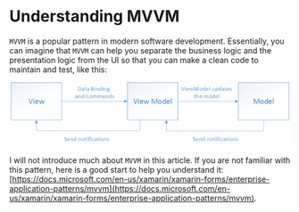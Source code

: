 # Understanding MVVM

`MVVM` is a popular pattern in modern software development. Essentially, you can imagine that `MVVM` can help you separate the business logic and the presentation logic from the UI so that you can make a clean code to maintain and test, like this:

![](../../.gitbook/assets/image%20%2846%29.png)

I will not introduce much about `MVVM` in this article. If you are not familiar with this pattern, here is a good start to help you understand it: [https://docs.microsoft.com/en-us/xamarin/xamarin-forms/enterprise-application-patterns/mvvm](https://docs.microsoft.com/en-us/xamarin/xamarin-forms/enterprise-application-patterns/mvvm).

